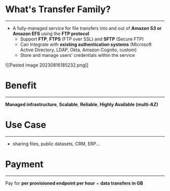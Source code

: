 # What's Transfer Family?
---

* A fully-managed service for file transfers into and out of **Amazon S3 or Amazon EFS** using the **FTP protocol**
	* Support **FTP**, **FTPS** (FTP over SSL) and **SFTP** (Secure FTP)
	* Can Integrate with **existing authentication systems** (Microsoft Active Directory, LDAP, Okta, Amazon Cognito, custom)
	* Store and manage users’ credentials within the service

![[Pasted image 20230816185232.png]]

# Benefit
---

**Managed infrastructure**, **Scalable**, **Reliable**, **Highly Available (multi-AZ)**

# Use Case
---

* sharing files, public datasets, CRM, ERP...
# Payment
---

Pay for **per provisioned endpoint per hour** + **data transfers in GB**